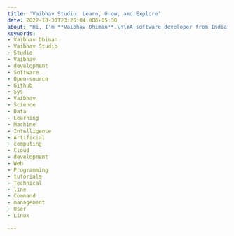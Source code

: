 ```yaml
---
title: 'Vaibhav Studio: Learn, Grow, and Explore'
date: 2022-10-31T23:25:04.000+05:30
about: "Hi, I'm **Vaibhav Dhiman**.\n\nA software developer from India.\n\nWelcome to Vaibhav Studio."
keywords:
- Vaibhav Dhiman
- Vaibhav Studio
- Studio
- Vaibhav
- development
- Software
- Open-source
- Github
- Sys
- Vaibhav
- Science
- Data
- Learning
- Machine
- Intelligence
- Artificial
- computing
- Cloud
- development
- Web
- Programming
- tutorials
- Technical
- line
- Command
- management
- User
- Linux

---
```

